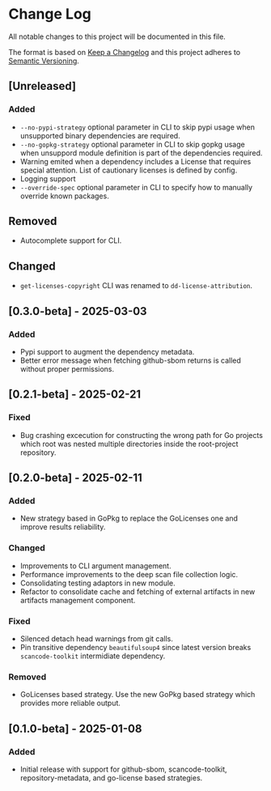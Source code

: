 
# Change Log

All notable changes to this project will be documented in this file.

The format is based on [Keep a Changelog](http://keepachangelog.com/)
and this project adheres to [Semantic Versioning](http://semver.org/).

## [Unreleased]

### Added

- `--no-pypi-strategy` optional parameter in CLI to skip pypi usage when unsupported binary dependencies are required.
- `--no-gopkg-strategy` optional parameter in CLI to skip gopkg usage when unsuppord module definition is part of the dependencies required.
- Warning emited when a dependency includes a License that requires special attention. List of cautionary licenses is defined by config.
- Logging support
- `--override-spec` optional parameter in CLI to specify how to manually override known packages.

## Removed

- Autocomplete support for CLI.

## Changed

- `get-licenses-copyright` CLI was renamed to `dd-license-attribution`.

## [0.3.0-beta] - 2025-03-03

### Added

- Pypi support to augment the dependency metadata.
- Better error message when fetching github-sbom returns is called without proper permissions.

## [0.2.1-beta] - 2025-02-21

### Fixed

- Bug crashing excecution for constructing the wrong path for Go projects which root was nested multiple directories inside the root-project repository.

## [0.2.0-beta] - 2025-02-11

### Added

- New strategy based in GoPkg to replace the GoLicenses one and improve results reliability.

### Changed
  
- Improvements to CLI argument management.
- Performance improvements to the deep scan file collection logic.
- Consolidating testing adaptors in new module.
- Refactor to consolidate cache and fetching of external artifacts in new artifacts management component.

### Fixed

- Silenced detach head warnings from git calls.
- Pin transitive dependency `beautifulsoup4` since latest version breaks `scancode-toolkit` intermidiate dependency.

### Removed

- GoLicenses based strategy. Use the new GoPkg based strategy which provides more reliable output.

## [0.1.0-beta] - 2025-01-08

### Added

- Initial release with support for github-sbom, scancode-toolkit, repository-metadata, and go-license based strategies.
